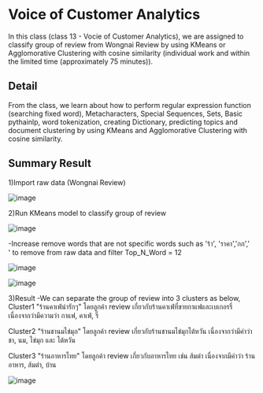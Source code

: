 
# Voice of Customer Analytics

In this class (class 13 - Vocie of Customer Analytics), we are assigned to classify group of review from Wongnai Review by using KMeans or Agglomorative Clustering with cosine similarity  (individual work and within the limited time (approximately 75 minutes)).


## Detail
From the class, we learn about how to perform regular expression function (searching fixed word), Metacharacters, Special Sequences, Sets, Basic pythainlp, word tokenization, creating Dictionary, predicting topics and document clustering by using KMeans and Agglomorative Clustering with cosine similarity.


## Summary Result
1)Import raw data (Wongnai Review)


![image](https://user-images.githubusercontent.com/71161635/147333488-9038faa8-abfb-4bc2-a12c-50d9227da699.png)


2)Run KMeans model to classify group of review


![image](https://user-images.githubusercontent.com/71161635/147333802-12ddb606-4d41-47ce-9d9b-a5f13f3bda6c.png)


-Increase remove words that are not specific words such as 'ร้า', 'ราคา','กก','<br>' to remove from raw data and filter Top_N_Word = 12


![image](https://user-images.githubusercontent.com/71161635/147333935-14fdf52e-fabe-4cd9-8c4d-14d48ed9c9ab.png)


![image](https://user-images.githubusercontent.com/71161635/147333975-5ee16ff4-803c-461c-bb2c-021cb0efcaf7.png)


3)Result
-We can separate the group of review into 3 clusters as below,
  Cluster1 "ร้านคาเฟ่น่ารักๆ" โดยลูกค้า review เกี่ยวกับร้านคาเฟ่ที่ขายกาแฟและเบเกอรรี่ เนื่องจากว่ามีความว่า กาแฟ, คาเฟ่, รี่
  
  Cluster2 "ร้านชานมไข่มุก" โดยลูกค้า review เกี่ยวกับร้านชานมไข่มุกไต้หวัน เนื่องจากว่ามีคำว่า ชา, นม, ไข่มุก และ ไต้หวัน
  
  Cluster3 "ร้านอาหารไทย" โดยลูกค้า review เกี่ยวกับอาหารไทย เช่น ส้มตำ เนื่องจากมีคำว่า ร้านอาหาร, ส้มตำ, บ้าน


![image](https://user-images.githubusercontent.com/71161635/147334181-1c139539-53f2-4c52-8a44-2fd7250f01ec.png)

